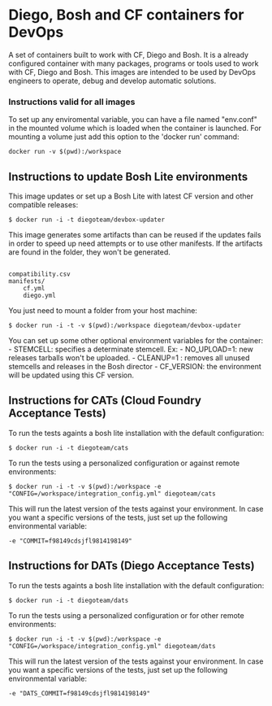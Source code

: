 # Diego, Bosh and CF containers for DevOps

A set of containers built to work with CF, Diego and Bosh. It is a already configured container with many packages, programs or tools used to work with CF, Diego and Bosh. This images are intended to be used by DevOps engineers to operate, debug and develop automatic solutions. 

### Instructions valid for all images

To set up any enviromental variable, you can have a file named "env.conf" in the mounted volume which is loaded when the container is launched. For mounting a volume just add this option to the 'docker run' command: 

```
docker run -v $(pwd):/workspace

```

## Instructions to update Bosh Lite environments

This image updates or set up a Bosh Lite with latest CF version and other compatible releases: 

```
$ docker run -i -t diegoteam/devbox-updater 

```

This image generates some artifacts than can be reused if the updates fails in order to speed up need attempts or to use other manifests. If the artifacts are found in the folder, they won't be generated. 


```

compatibility.csv
manifests/
	cf.yml
	diego.yml

```

You just need to mount a folder from your host machine: 

```
$ docker run -i -t -v $(pwd):/workspace diegoteam/devbox-updater 

```

You can set up some other optional environment variables for the container: 
	- STEMCELL: specifies a determinate stemcell. Ex: 
	- NO_UPLOAD=1: new releases tarballs won't be uploaded. 
	- CLEANUP=1 : removes all unused stemcells and releases in the Bosh director
	- CF_VERSION: the environment will be updated using this CF version. 

## Instructions for CATs (Cloud Foundry Acceptance Tests) 

To run the tests againts a bosh lite installation with the default configuration: 

```
$ docker run -i -t diegoteam/cats 

```

To run the tests using a personalized configuration or against remote environments: 

```
$ docker run -i -t -v $(pwd):/workspace -e "CONFIG=/workspace/integration_config.yml" diegoteam/cats 

```

This will run the latest version of the tests against your environment. In case you want a specific versions of the tests, just set up the following environmental variable: 

```
-e "COMMIT=f98149cdsjfl9814198149"

```

## Instructions for DATs (Diego Acceptance Tests) 

To run the tests againts a bosh lite installation with the default configuration: 

```
$ docker run -i -t diegoteam/dats 

```

To run the tests using a personalized configuration or for other remote environments: 

```
$ docker run -i -t -v $(pwd):/workspace -e "CONFIG=/workspace/integration_config.yml" diegoteam/dats 

``` 


This will run the latest version of the tests against your environment. In case you want a specific versions of the tests, just set up the following environmental variable: 

```
-e "DATS_COMMIT=f98149cdsjfl9814198149"

```

